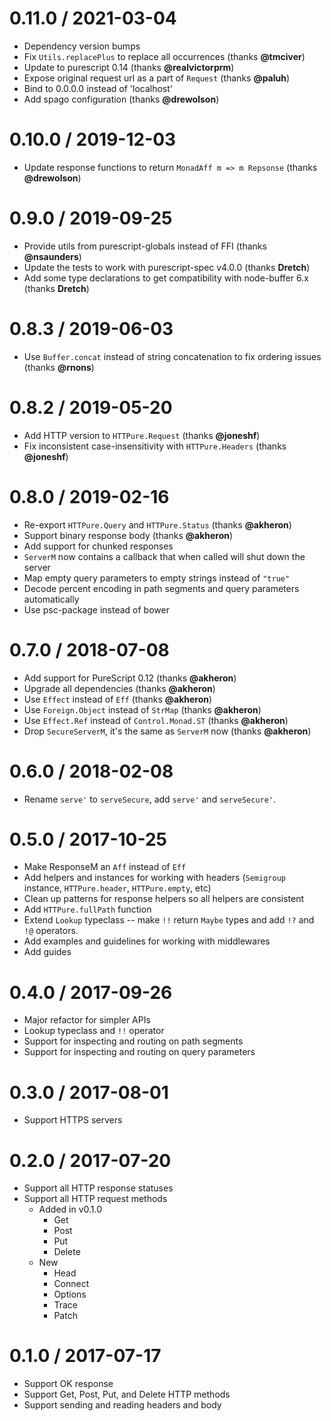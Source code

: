 0.11.0 / 2021-03-04
===================
- Dependency version bumps
- Fix `Utils.replacePlus` to replace all occurrences (thanks **@tmciver**)
- Update to purescript 0.14 (thanks **@realvictorprm**)
- Expose original request url as a part of `Request` (thanks **@paluh**)
- Bind to 0.0.0.0 instead of 'localhost'
- Add spago configuration (thanks **@drewolson**)

0.10.0 / 2019-12-03
===================
- Update response functions to return `MonadAff m => m Repsonse` (thanks **@drewolson**)

0.9.0 / 2019-09-25
==================
- Provide utils from purescript-globals instead of FFI (thanks **@nsaunders**)
- Update the tests to work with purescript-spec v4.0.0 (thanks **Dretch**)
- Add some type declarations to get compatibility with node-buffer 6.x (thanks **Dretch**)

0.8.3 / 2019-06-03
==================
- Use `Buffer.concat` instead of string concatenation to fix ordering issues (thanks **@rnons**)

0.8.2 / 2019-05-20
==================
- Add HTTP version to `HTTPure.Request` (thanks **@joneshf**)
- Fix inconsistent case-insensitivity with `HTTPure.Headers` (thanks **@joneshf**)

0.8.0 / 2019-02-16
==================
- Re-export `HTTPure.Query` and `HTTPure.Status` (thanks **@akheron**)
- Support binary response body (thanks **@akheron**)
- Add support for chunked responses
- `ServerM` now contains a callback that when called will shut down the server
- Map empty query parameters to empty strings instead of `"true"`
- Decode percent encoding in path segments and query parameters automatically
- Use psc-package instead of bower

0.7.0 / 2018-07-08
==================
- Add support for PureScript 0.12 (thanks **@akheron**)
- Upgrade all dependencies (thanks **@akheron**)
- Use `Effect` instead of `Eff` (thanks **@akheron**)
- Use `Foreign.Object` instead of `StrMap` (thanks **@akheron**)
- Use `Effect.Ref` instead of `Control.Monad.ST` (thanks **@akheron**)
- Drop `SecureServerM`, it's the same as `ServerM` now (thanks **@akheron**)

0.6.0 / 2018-02-08
==================
- Rename `serve'` to `serveSecure`, add `serve'` and `serveSecure'`.

0.5.0 / 2017-10-25
==================
- Make ResponseM an `Aff` instead of `Eff`
- Add helpers and instances for working with headers (`Semigroup` instance,
  `HTTPure.header`, `HTTPure.empty`, etc)
- Clean up patterns for response helpers so all helpers are consistent
- Add `HTTPure.fullPath` function
- Extend `Lookup` typeclass -- make `!!` return `Maybe` types and add `!?` and
  `!@` operators.
- Add examples and guidelines for working with middlewares
- Add guides

0.4.0 / 2017-09-26
==================
- Major refactor for simpler APIs
- Lookup typeclass and `!!` operator
- Support for inspecting and routing on path segments
- Support for inspecting and routing on query parameters

0.3.0 / 2017-08-01
==================
- Support HTTPS servers

0.2.0 / 2017-07-20
==================
- Support all HTTP response statuses
- Support all HTTP request methods
  - Added in v0.1.0
    - Get
    - Post
    - Put
    - Delete
  - New
    - Head
    - Connect
    - Options
    - Trace
    - Patch

0.1.0 / 2017-07-17
==================
- Support OK response
- Support Get, Post, Put, and Delete HTTP methods
- Support sending and reading headers and body
